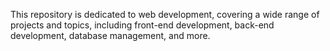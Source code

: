 This repository is dedicated to web development, covering a wide range of projects and topics, including front-end development, back-end development, database management, and more. 
